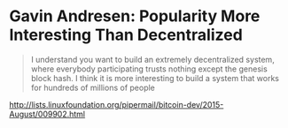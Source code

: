 # Gavin Andresen: Popularity More Interesting Than Decentralized

> I understand you want to build an extremely decentralized system, where everybody participating trusts nothing except the genesis block hash. I think it is more interesting to build a system that works for hundreds of millions of people

http://lists.linuxfoundation.org/pipermail/bitcoin-dev/2015-August/009902.html
